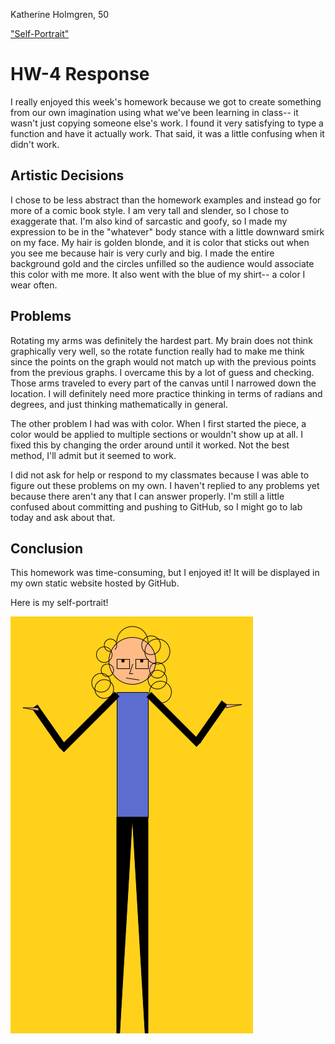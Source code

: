 Katherine Holmgren, 50

["Self-Portrait"](file:///Users/Katie/Desktop/120-work/hw-4/index.html)

# HW-4 Response

I really enjoyed this week's homework because we got to create something from our own imagination using what we've been learning in class-- it wasn't just copying someone else's work. I found it very satisfying to type a function and have it actually work. That said, it was a little confusing when it didn't work.

## Artistic Decisions

I chose to be less abstract than the homework examples and instead go for more of a comic book style. I am very tall and slender, so I chose to exaggerate that. I'm also kind of sarcastic and goofy, so I made my expression to be in the "whatever" body stance with a little downward smirk on my face. My hair is golden blonde, and it is color that sticks out when you see me because hair is very curly and big. I made the entire background gold and the circles unfilled so the audience would associate this color with me more. It also went with the blue of my shirt-- a color I wear often.

## Problems

Rotating my arms was definitely the hardest part. My brain does not think graphically very well, so the rotate function really had to make me think since the points on the graph would not match up with the previous points from the previous graphs. I overcame this by a lot of guess and checking. Those arms traveled to every part of the canvas until I narrowed down the location. I will definitely need more practice thinking in terms of radians and degrees, and just thinking mathematically in general.

The other problem I had was with color. When I first started the piece, a color would be applied to multiple sections or wouldn't show up at all. I fixed this by changing the order around until it worked. Not the best method, I'll admit but it seemed to work.

I did not ask for help or respond to my classmates because I was able to figure out these problems on my own. I haven't replied to any problems yet because there aren't any that I can answer properly. I'm still a little confused about committing and pushing to GitHub, so I might go to lab today and ask about that.


## Conclusion

This homework was time-consuming, but I enjoyed it! It will be displayed in my own static website hosted by GitHub.

Here is my self-portrait!

![self-portrait](hw-4_image.png)
